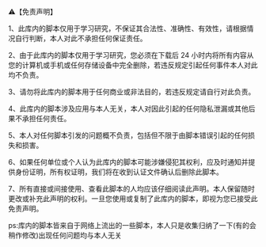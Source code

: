  
⚠️【免责声明】

1、此库内的脚本仅用于学习研究，不保证其合法性、准确性、有效性，请根据情况自行判断，本人对此不承担任何保证责任。

2、由于此库内的脚本仅用于学习研究，您必须在下载后 24 小时内将所有内容从您的计算机或手机或任何存储设备中完全删除，若违反规定引起任何事件本人对此均不负责。

3、请勿将此库内的脚本用于任何商业或非法目的，若违反规定请自行对此负责。

4、此库内的脚本涉及应用与本人无关，本人对因此引起的任何隐私泄漏或其他后果不承担任何责任。

5、本人对任何脚本引发的问题概不负责，包括但不限于由脚本错误引起的任何损失和损害。

6、如果任何单位或个人认为此库内的脚本可能涉嫌侵犯其权利，应及时通知并提供身份证明，所有权证明，我们将在收到认证文件确认后删除此脚本。

7、所有直接或间接使用、查看此脚本的人均应该仔细阅读此声明。本人保留随时更改或补充此声明的权利。一旦您使用或复制了此库内的脚本，即视为您已接受此免责声明。

ps:库内的脚本皆来自于网络上流出的一些脚本，本人只是收集归纳了一下(有的会稍作修改)出现任何问题均与本人无关
